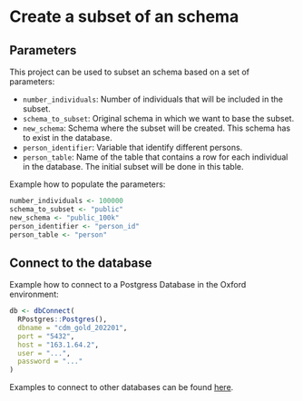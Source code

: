 # Create a subset of an schema

## Parameters
This project can be used to subset an schema based on a set of parameters:
- `number_individuals`: Number of individuals that will be included in the subset.
- `schema_to_subset`: Original schema in which we want to base the subset.
- `new_schema`: Schema where the subset will be created. This schema has to exist in the database.
- `person_identifier`: Variable that identify different persons.
- `person_table`: Name of the table that contains a row for each individual in the database. The initial subset will be done in this table.

Example how to populate the parameters:
```r
number_individuals <- 100000
schema_to_subset <- "public"
new_schema <- "public_100k"
person_identifier <- "person_id"
person_table <- "person"
```

## Connect to the database
Example how to connect to a Postgress Database in the Oxford environment:
```r
db <- dbConnect(
  RPostgres::Postgres(),
  dbname = "cdm_gold_202201",
  port = "5432",
  host = "163.1.64.2",
  user = "...",
  password = "..."
)
```

Examples to connect to other databases can be found [here](https://darwin-eu.github.io/CDMConnector/articles/a04_DBI_connection_examples.html).
